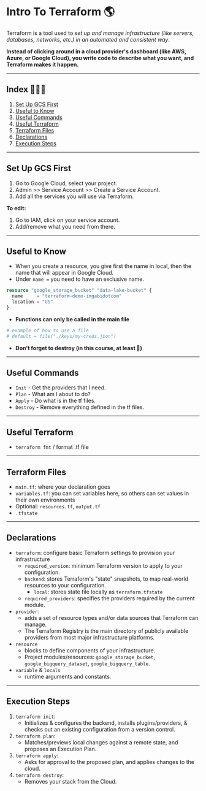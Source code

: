 # Intro To Terraform 🌎

Terraform is a tool used to *set up and manage infrastructure (like servers, databases, networks, etc.) in an automated and consistent way*.

**Instead of clicking around in a cloud provider's dashboard (like AWS, Azure, or Google Cloud), you write code to describe what you want, and Terraform makes it happen.**

---

## Index 👩🏽‍💻

1. [Set Up GCS First](#set-up-gcs-first)
2. [Useful to Know](#useful-to-know)
3. [Useful Commands](#useful-commands)
4. [Useful Terraform](#useful-terraform)
5. [Terraform Files](#files)
6. [Declarations](#declarations)
7. [Execution Steps](#execution-steps)

---

## Set Up GCS First
1. Go to Google Cloud, select your project.
2. Admin >> Service Account >> Create a Service Account.
3. Add all the services you will use via Terraform.

**To edit:**
1. Go to IAM, click on your service account.
2. Add/remove what you need from there.

---

## Useful to Know

- When you create a resource, you give first the name in local, then the name that will appear in Google Cloud.
- Under `name =` you need to have an exclusive name.

```terraform
resource "google_storage_bucket" "data-lake-bucket" {
  name     = "terraform-demo-imgabidotcom"
  location = "US"
}
```

- **Functions can only be called in the main file**

```terraform
# example of how to use a file
# default = file("./keys/my-creds.json")
```

- **Don't forget to destroy (in this course, at least 🥺)**

---

## Useful Commands

- `Init` - Get the providers that I need.
- `Plan` - What am I about to do?
- `Apply` - Do what is in the tf files.
- `Destroy` - Remove everything defined in the tf files.

---

## Useful Terraform

- `terraform fmt` / format .tf file

---

## Terraform Files

- `main.tf`: where your declaration goes
- `variables.tf`: you can set variables here, so others can set values in their own environments
- Optional: `resources.tf`, `output.tf`
- `.tfstate`

---

## Declarations

- `terraform`: configure basic Terraform settings to provision your infrastructure
  - `required_version`: minimum Terraform version to apply to your configuration.
  - `backend`: stores Terraform's "state" snapshots, to map real-world resources to your configuration.
    - `local`: stores state file locally as `terraform.tfstate`
  - `required_providers`: specifies the providers required by the current module.
- `provider`:
  - adds a set of resource types and/or data sources that Terraform can manage.
  - The Terraform Registry is the main directory of publicly available providers from most major infrastructure platforms.
- `resource`
  - blocks to define components of your infrastructure.
  - Project modules/resources: `google_storage_bucket`, `google_bigquery_dataset`, `google_bigquery_table`.
- `variable` & `locals`
  - runtime arguments and constants.

---

## Execution Steps

1. `terraform init`:
   - Initializes & configures the backend, installs plugins/providers, & checks out an existing configuration from a version control.
2. `terraform plan`:
   - Matches/previews local changes against a remote state, and proposes an Execution Plan.
3. `terraform apply`:
   - Asks for approval to the proposed plan, and applies changes to the cloud.
4. `terraform destroy`:
   - Removes your stack from the Cloud.

